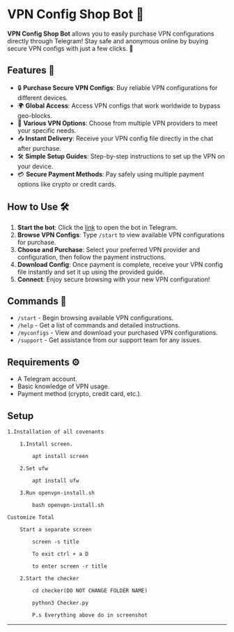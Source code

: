 # VPN Config Shop Bot 🛒

**VPN Config Shop Bot** allows you to easily purchase VPN configurations directly through Telegram! Stay safe and anonymous online by buying secure VPN configs with just a few clicks. 🚀

## Features 🌟

- 🔒 **Purchase Secure VPN Configs**: Buy reliable VPN configurations for different devices.
- 🌍 **Global Access**: Access VPN configs that work worldwide to bypass geo-blocks.
- 💼 **Various VPN Options**: Choose from multiple VPN providers to meet your specific needs.
- 📥 **Instant Delivery**: Receive your VPN config file directly in the chat after purchase.
- 🛠️ **Simple Setup Guides**: Step-by-step instructions to set up the VPN on your device.
- 💳 **Secure Payment Methods**: Pay safely using multiple payment options like crypto or credit cards.

## How to Use 🛠️

1. **Start the bot**: Click the [link](https://t.me/vpnconfigshopbot) to open the bot in Telegram.
2. **Browse VPN Configs**: Type `/start` to view available VPN configurations for purchase.
3. **Choose and Purchase**: Select your preferred VPN provider and configuration, then follow the payment instructions.
4. **Download Config**: Once payment is complete, receive your VPN config file instantly and set it up using the provided guide.
5. **Connect**: Enjoy secure browsing with your new VPN configuration!

## Commands 📜

- `/start` - Begin browsing available VPN configurations.
- `/help` - Get a list of commands and detailed instructions.
- `/myconfigs` - View and download your purchased VPN configurations.
- `/support` - Get assistance from our support team for any issues.

## Requirements ⚙️

- A Telegram account.
- Basic knowledge of VPN usage.
- Payment method (crypto, credit card, etc.).

## Setup

    1.Installation of all covenants
    
        1.Install screen.
        
            apt install screen
            
        2.Set ufw
        
            apt install ufw
            
        3.Run openvpn-install.sh
        
            bash openvpn-install.sh
            
    Customize Total
    
        Start a separate screen
        
            screen -s title
            
            To exit ctrl + a D
            
            to enter screen -r title
            
        2.Start the checker
        
            cd checker(DO NOT CHANGE FOLDER NAME)
            
            python3 Checker.py
            
            P.s Everything above do in screenshot
            
---
